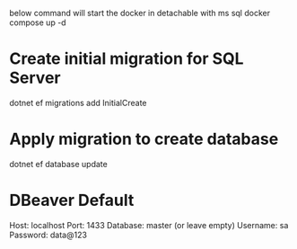 below command will start the docker in detachable with ms sql 
docker compose up -d
# Create initial migration for SQL Server
dotnet ef migrations add InitialCreate

# Apply migration to create database
dotnet ef database update

# DBeaver Default

Host: localhost
Port: 1433
Database: master (or leave empty)
Username: sa
Password: data@123

